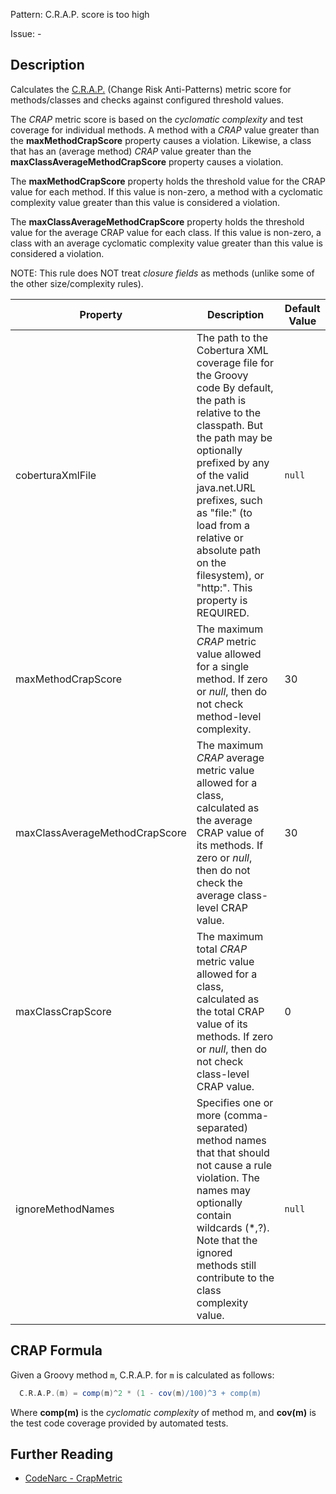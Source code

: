 Pattern: C.R.A.P. score is too high

Issue: -

## Description

Calculates the <a href="http://www.artima.com/weblogs/viewpost.jsp?thread=210575" class="externalLink">C.R.A.P.</a> (Change Risk Anti-Patterns) metric score for methods/classes and checks against configured threshold values.

The *CRAP* metric score is based on the *cyclomatic complexity* and test coverage for individual methods. A method with a *CRAP* value greater than the **maxMethodCrapScore** property causes a violation. Likewise, a class that has an (average method) *CRAP* value greater than the **maxClassAverageMethodCrapScore** property causes a violation.

The **maxMethodCrapScore** property holds the threshold value for the CRAP value for each method. If this value is non-zero, a method with a cyclomatic complexity value greater than this value is considered a violation.

The **maxClassAverageMethodCrapScore** property holds the threshold value for the average CRAP value for each class. If this value is non-zero, a class with an average cyclomatic complexity value greater than this value is considered a violation.

NOTE: This rule does NOT treat *closure fields* as methods (unlike some of the other size/complexity rules).

| **Property**                   | **Description**                                                                                                                                                                                                                                                                                                            | **Default Value** |
| --- | --- | --- |
| coberturaXmlFile               | The path to the Cobertura XML coverage file for the Groovy code By default, the path is relative to the classpath. But the path may be optionally prefixed by any of the valid java.net.URL prefixes, such as "file:" (to load from a relative or absolute path on the filesystem), or "http:". This property is REQUIRED. | `null`            |
| maxMethodCrapScore             | The maximum *CRAP* metric value allowed for a single method. If zero or *null*, then do not check method-level complexity.                                                                                                                                                                                                 | 30                |
| maxClassAverageMethodCrapScore | The maximum *CRAP* average metric value allowed for a class, calculated as the average CRAP value of its methods. If zero or *null*, then do not check the average class-level CRAP value.                                                                                                                                 | 30                |
| maxClassCrapScore              | The maximum total *CRAP* metric value allowed for a class, calculated as the total CRAP value of its methods. If zero or *null*, then do not check class-level CRAP value.                                                                                                                                                 | 0                 |
| ignoreMethodNames              | Specifies one or more (comma-separated) method names that that should not cause a rule violation. The names may optionally contain wildcards (\*,?). Note that the ignored methods still contribute to the class complexity value.                                                                                         | `null`            |
## CRAP Formula

Given a Groovy method `m`, C.R.A.P. for `m` is calculated as follows:

``` groovy
  C.R.A.P.(m) = comp(m)^2 * (1 - cov(m)/100)^3 + comp(m)
```

Where **comp(m)** is the *cyclomatic complexity* of method m, and **cov(m)** is the test code coverage provided by automated tests.

## Further Reading

* [CodeNarc - CrapMetric](https://codenarc.github.io/CodeNarc/codenarc-rules-size.html#crapmetric-rule)